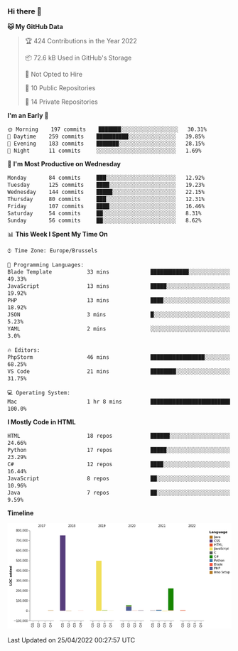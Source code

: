 ### Hi there 👋

<!--START_SECTION:waka-->
**🐱 My GitHub Data** 

> 🏆 424 Contributions in the Year 2022
 > 
> 📦 72.6 kB Used in GitHub's Storage 
 > 
> 🚫 Not Opted to Hire
 > 
> 📜 10 Public Repositories 
 > 
> 🔑 14 Private Repositories  
 > 
**I'm an Early 🐤** 

```text
🌞 Morning    197 commits    ███████░░░░░░░░░░░░░░░░░░   30.31% 
🌆 Daytime    259 commits    ██████████░░░░░░░░░░░░░░░   39.85% 
🌃 Evening    183 commits    ███████░░░░░░░░░░░░░░░░░░   28.15% 
🌙 Night      11 commits     ░░░░░░░░░░░░░░░░░░░░░░░░░   1.69%

```
📅 **I'm Most Productive on Wednesday** 

```text
Monday       84 commits     ███░░░░░░░░░░░░░░░░░░░░░░   12.92% 
Tuesday      125 commits    ████░░░░░░░░░░░░░░░░░░░░░   19.23% 
Wednesday    144 commits    █████░░░░░░░░░░░░░░░░░░░░   22.15% 
Thursday     80 commits     ███░░░░░░░░░░░░░░░░░░░░░░   12.31% 
Friday       107 commits    ████░░░░░░░░░░░░░░░░░░░░░   16.46% 
Saturday     54 commits     ██░░░░░░░░░░░░░░░░░░░░░░░   8.31% 
Sunday       56 commits     ██░░░░░░░░░░░░░░░░░░░░░░░   8.62%

```


📊 **This Week I Spent My Time On** 

```text
⌚︎ Time Zone: Europe/Brussels

💬 Programming Languages: 
Blade Template           33 mins             ████████████░░░░░░░░░░░░░   49.33% 
JavaScript               13 mins             █████░░░░░░░░░░░░░░░░░░░░   19.92% 
PHP                      13 mins             ████░░░░░░░░░░░░░░░░░░░░░   18.92% 
JSON                     3 mins              █░░░░░░░░░░░░░░░░░░░░░░░░   5.23% 
YAML                     2 mins              ░░░░░░░░░░░░░░░░░░░░░░░░░   3.0%

🔥 Editors: 
PhpStorm                 46 mins             █████████████████░░░░░░░░   68.25% 
VS Code                  21 mins             ████████░░░░░░░░░░░░░░░░░   31.75%

💻 Operating System: 
Mac                      1 hr 8 mins         █████████████████████████   100.0%

```

**I Mostly Code in HTML** 

```text
HTML                     18 repos            ██████░░░░░░░░░░░░░░░░░░░   24.66% 
Python                   17 repos            █████░░░░░░░░░░░░░░░░░░░░   23.29% 
C#                       12 repos            ████░░░░░░░░░░░░░░░░░░░░░   16.44% 
JavaScript               8 repos             ██░░░░░░░░░░░░░░░░░░░░░░░   10.96% 
Java                     7 repos             ██░░░░░░░░░░░░░░░░░░░░░░░   9.59%

```


**Timeline**

![Chart not found](https://raw.githubusercontent.com/guillaumedeplancke/guillaumedeplancke/main/charts/bar_graph.png) 


 Last Updated on 25/04/2022 00:27:57 UTC
<!--END_SECTION:waka-->

